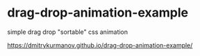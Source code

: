 # drag-drop-animation-example
simple drag drop "sortable" css animation

https://dmitrykurmanov.github.io/drag-drop-animation-example/
